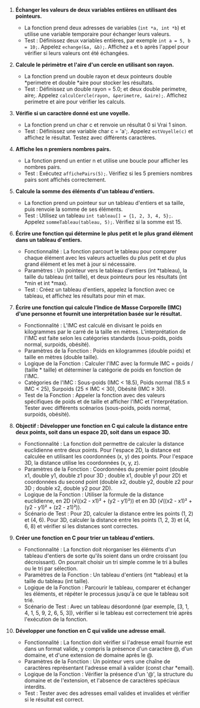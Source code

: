 
1. **Échanger les valeurs de deux variables entières en utilisant des pointeurs.**
   - La fonction prend deux adresses de variables (`int *a, int *b`) et utilise une variable temporaire pour échanger leurs valeurs.
   - Test : Définissez deux variables entières, par exemple `int a = 5, b = 10;`. Appelez `echange(&a, &b);`. Affichez `a` et `b` après l'appel pour vérifier si leurs valeurs ont été échangées.

2. **Calcule le périmètre et l'aire d'un cercle en utilisant son rayon.**
   - La fonction prend un double rayon et deux pointeurs double *perimetre et double *aire pour stocker les résultats.
   - Test : Définissez un double rayon = 5.0; et deux double perimetre, aire;. Appelez `calculCercle(rayon, &perimetre, &aire);`. Affichez perimetre et aire pour vérifier les calculs.

3. **Vérifie si un caractère donné est une voyelle.**
   - La fonction prend un char c et renvoie un résultat 0 si Vrai 1 sinon.
   - Test : Définissez une variable char c = 'a';. Appelez `estVoyelle(c)` et affichez le résultat. Testez avec différents caractères.

4. **Affiche les n premiers nombres pairs.**
   - La fonction prend un entier n et utilise une boucle pour afficher les nombres pairs.
   - Test : Exécutez `affichePairs(5);`. Vérifiez si les 5 premiers nombres pairs sont affichés correctement.

5. **Calcule la somme des éléments d'un tableau d'entiers.**
   - La fonction prend un pointeur sur un tableau d'entiers et sa taille, puis renvoie la somme de ses éléments.
   - Test : Utilisez un tableau `int tableau[] = {1, 2, 3, 4, 5};`. Appelez `sommeTableau(tableau, 5);`. Vérifiez si la somme est 15.

6. **Écrire une fonction qui détermine le plus petit et le plus grand élément dans un tableau d'entiers.**
   - Fonctionnalité : La fonction parcourt le tableau pour comparer chaque élément avec les valeurs actuelles du plus petit et du plus grand élément et les met à jour si nécessaire.
   - Paramètres : Un pointeur vers le tableau d'entiers (int *tableau), la taille du tableau (int taille), et deux pointeurs pour les résultats (int *min et int *max).
   - Test : Créez un tableau d'entiers, appelez la fonction avec ce tableau, et affichez les résultats pour min et max.



7. **Écrire une fonction qui calcule l'Indice de Masse Corporelle (IMC) d'une personne et fournit une interprétation basée sur le résultat.**
   - Fonctionnalité : L'IMC est calculé en divisant le poids en kilogrammes par le carré de la taille en mètres. L'interprétation de l'IMC est faite selon les catégories standards (sous-poids, poids normal, surpoids, obésité).
   - Paramètres de la Fonction : Poids en kilogrammes (double poids) et taille en mètres (double taille).
   - Logique de la Fonction : Calculer l'IMC avec la formule IMC = poids / (taille * taille) et déterminer la catégorie de poids en fonction de l'IMC.
   - Catégories de l'IMC : Sous-poids (IMC < 18.5), Poids normal (18.5 ≤ IMC < 25), Surpoids (25 ≤ IMC < 30), Obésité (IMC ≥ 30).
   - Test de la Fonction : Appeler la fonction avec des valeurs spécifiques de poids et de taille et afficher l'IMC et l'interprétation. Tester avec différents scénarios (sous-poids, poids normal, surpoids, obésité).

8. **Objectif : Développer une fonction en C qui calcule la distance entre deux points, soit dans un espace 2D, soit dans un espace 3D.**
   - Fonctionnalité : La fonction doit permettre de calculer la distance euclidienne entre deux points. Pour l'espace 2D, la distance est calculée en utilisant les coordonnées (x, y) des points. Pour l'espace 3D, la distance utilise les coordonnées (x, y, z).
   - Paramètres de la Fonction : Coordonnées du premier point (double x1, double y1, double z1 pour 3D ; double x1, double y1 pour 2D) et coordonnées du second point (double x2, double y2, double z2 pour 3D ; double x2, double y2 pour 2D).
   - Logique de la Fonction : Utiliser la formule de la distance euclidienne, en 2D (√((x2 - x1)² + (y2 - y1)²)) et en 3D (√((x2 - x1)² + (y2 - y1)² + (z2 - z1)²)).
   - Scénario de Test : Pour 2D, calculer la distance entre les points (1, 2) et (4, 6). Pour 3D, calculer la distance entre les points (1, 2, 3) et (4, 6, 8) et vérifier si les distances sont correctes.

9. **Créer une fonction en C pour trier un tableau d'entiers.**
   - Fonctionnalité : La fonction doit réorganiser les éléments d'un tableau d'entiers de sorte qu'ils soient dans un ordre croissant (ou décroissant). On pourrait choisir un tri simple comme le tri à bulles ou le tri par sélection.
   - Paramètres de la Fonction : Un tableau d'entiers (int *tableau) et la taille du tableau (int taille).
   - Logique de la Fonction : Parcourir le tableau, comparer et échanger les éléments, et répéter le processus jusqu'à ce que le tableau soit trié.
   - Scénario de Test : Avec un tableau désordonné (par exemple, [3, 1, 4, 1, 5, 9, 2, 6, 5, 3]), vérifier si le tableau est correctement trié après l'exécution de la fonction.

10. **Développer une fonction en C qui valide une adresse email.**
    - Fonctionnalité : La fonction doit vérifier si l'adresse email fournie est dans un format valide, y compris la présence d'un caractère @, d'un domaine, et d'une extension de domaine après le @.
    - Paramètres de la Fonction : Un pointeur vers une chaîne de caractères représentant l'adresse email à valider (const char *email).
    - Logique de la Fonction : Vérifier la présence d'un '@', la structure du domaine et de l'extension, et l'absence de caractères spéciaux interdits.
    - Test : Tester avec des adresses email valides et invalides et vérifier si le résultat est correct.